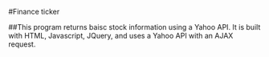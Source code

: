 #Finance ticker

##This program returns baisc stock information using a Yahoo API.  It is built with HTML, Javascript, JQuery, and uses a Yahoo API with an AJAX request.